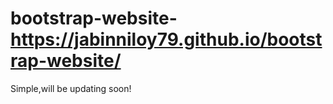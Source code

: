 # bootstrap-website- https://jabinniloy79.github.io/bootstrap-website/

Simple,will be updating soon!

